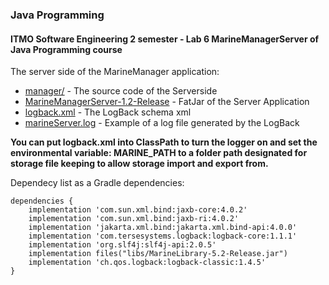
### Java Programming

#### **ITMO Software Engineering 2 semester - Lab 6 MarineManagerServer of Java Programming course**

The server side of the MarineManager application:

- [manager/](./manager/) - The source code of the Serverside
- [MarineManagerServer-1.2-Release](./MarineManagerServer-1.2-Release.jar) - FatJar of the Server Application
- [logback.xml](./logback.xml) - The LogBack schema xml
- [marineServer.log](./marineServer.log) - Example of a log file generated by the LogBack

**You can put logback.xml into ClassPath to turn the logger on and set the
environmental variable: MARINE_PATH to a folder path designated for storage file
keeping to allow storage import and export from.**

Dependecy list as a Gradle dependencies:
```
dependencies {
    implementation 'com.sun.xml.bind:jaxb-core:4.0.2'
    implementation 'com.sun.xml.bind:jaxb-ri:4.0.2'
    implementation 'jakarta.xml.bind:jakarta.xml.bind-api:4.0.0'
    implementation 'com.tersesystems.logback:logback-core:1.1.1'
    implementation 'org.slf4j:slf4j-api:2.0.5'
    implementation files("libs/MarineLibrary-5.2-Release.jar")
    implementation 'ch.qos.logback:logback-classic:1.4.5'
}

```
